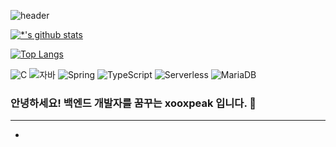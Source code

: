 ![header](https://capsule-render.vercel.app/api?type=wave&color=auto&height=300&section=header&text=&fontSize=90)

[![*'s github stats](https://github-readme-stats.vercel.app/api?username=xooxpeak)](https://github.com/xooxpeak)

[![Top Langs](https://github-readme-stats.vercel.app/api/top-langs/?username=xooxpeak)](https://github.com/xooxpeak/github-readme-stats)

![C](https://img.shields.io/badge/-C-123456?style=flat-square&logo=C&logoColor=black)
![자바](https://img.shields.io/badge/-자바-007396?style=flat&logo=Java&logoColor=ffffff)
![Spring](https://img.shields.io/badge/-Spring-6DB33F?style=for-the-badge&logo=Spring&logoColor=white)
![TypeScript](https://img.shields.io/badge/-TypeScript-3178C6?style=flat-square&logo=TypeScript&logoColor=white)
![Serverless](https://img.shields.io/badge/-Serverless-FD5750?style=flat-square&logo=Serverless&logoColor=magenta)
![MariaDB](https://img.shields.io/badge/-MariaDB-1F305F?style=flat-square&logo=mariadb&logoColor=white)

### 안녕하세요! 백엔드 개발자를 꿈꾸는 xooxpeak 입니다. 👋
---

*

